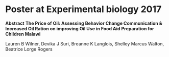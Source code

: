 # Poster at Experimental biology 2017

**Abstract**
**The Price of Oil: Assessing Behavior Change Communication \& Increased Oil Ration on improving Oil Use in Food Aid Preparation for Children Malawi**

Lauren B Wilner, Devika J Suri, Breanne K Langlois, Shelley Marcus Walton, Beatrice Lorge Rogers